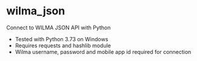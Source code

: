# wilma_json
Connect to WILMA JSON API with Python

- Tested with Python 3.73 on Windows
- Requires requests and hashlib module
- Wilma username, password and mobile app id required for connection
